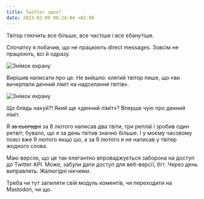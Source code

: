 ```yaml
---
title: Twitter здох?
date: 2023-02-09 00:24:04 +02:00
---
```


Твітор глючить все більше, все частіше і все єбанутіше.

Спочатку я побачив, що не працюють <span lang="en">direct messages</span>. Зовсім не працюють, всі й одразу.

![Знімок екрану](/uploads/twitter_dead_1.png)

Вирішив написати про це. Не вийшло: клятий твітор пише, що «ви вичерпали денний ліміт на надсилання твітів».

![Знімок екрану](/uploads/twitter_dead_2.png)

Що блядь нахуй?! Який ще «денний ліміт»? Вперше чую про денний ліміт.

Я ~~за сьогодні~~ за 8 лютого написав два твіти, три реплаї і зробив один ретвіт; бувало, що я за день твітив значно більше. І у моєму часовому поясі вже 9 лютого якщо шо, а за 9 лютого я не написав у твітер жодного слова.

Маю версію, що це так елегантно впроваджується заборона на доступ до Twitter API. Може, забули дати доступ для веб-версії, бгг. Через день виправлять. Жалюгідні нікчеми.

Треба чи тут запиляти свій модуль коментів, чи переходити на Mastodon, чи що.
